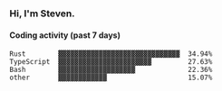 ### Hi, I'm Steven.

#### Coding activity (past 7 days)
```
Rust        ▓▓▓▓▓▓▓▓▓▓▓▓▓▓▓▓▓▓▓▓▓▓▓▓▓▓▓▓▓▓  34.94%
TypeScript  ▓▓▓▓▓▓▓▓▓▓▓▓▓▓▓▓▓▓▓▓▓▓▓         27.63%
Bash        ▓▓▓▓▓▓▓▓▓▓▓▓▓▓▓▓▓▓▓             22.36%
other       ▓▓▓▓▓▓▓▓▓▓▓▓                    15.07%
```
